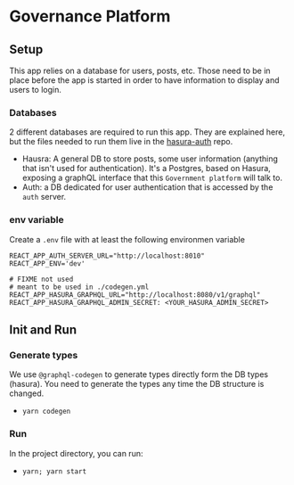 
# Governance Platform

## Setup

This app relies on a database for users, posts, etc. Those need to be in place before the app is started in order to have information to display and users to login.

### Databases
2 different databases are required to run this app. They are explained here, but the files needed to run them live in the [hasura-auth](https://github.com/Tbaut/hasura-auth/) repo.
- Hausra: A general DB to store posts, some user information (anything that isn't used for authentication). It's a Postgres, based on Hasura, exposing a graphQL interface that this `Government platform` will talk to.
- Auth: a DB dedicated for user authentication that is accessed by the `auth` server.

### env variable

Create a `.env` file with at least the following environmen variable 
```
REACT_APP_AUTH_SERVER_URL="http://localhost:8010"
REACT_APP_ENV='dev'

# FIXME not used
# meant to be used in ./codegen.yml
REACT_APP_HASURA_GRAPHQL_URL="http://localhost:8080/v1/graphql"
REACT_APP_HASURA_GRAPHQL_ADMIN_SECRET: <YOUR_HASURA_ADMIN_SECRET>
```

## Init and Run

### Generate types

We use `@graphql-codegen` to generate types directly form the DB types (hasura). You need to generate the types any time the DB structure is changed.
- `yarn codegen`

### Run
In the project directory, you can run:
- `yarn; yarn start`

